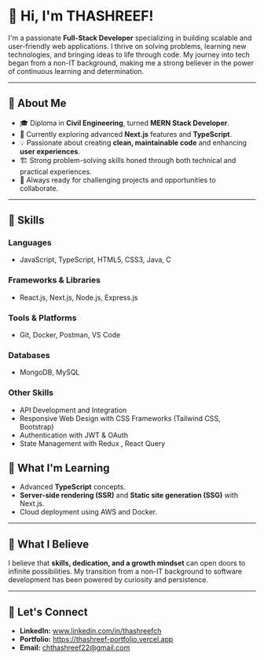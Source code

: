 # 👋 Hi, I'm **THASHREEF**!

I'm a passionate **Full-Stack Developer** specializing in building scalable and user-friendly web applications. I thrive on solving problems, learning new technologies, and bringing ideas to life through code. My journey into tech began from a non-IT background, making me a strong believer in the power of continuous learning and determination.

---

## 🌟 **About Me**
- 🎓 Diploma in **Civil Engineering**, turned **MERN Stack Developer**.
- 🌱 Currently exploring advanced **Next.js** features and **TypeScript**.
- 💡 Passionate about creating **clean, maintainable code** and enhancing **user experiences**.
- 🏗️ Strong problem-solving skills honed through both technical and practical experiences.
- 🚀 Always ready for challenging projects and opportunities to collaborate.

---

## 🚀 **Skills**
### **Languages**
- JavaScript, TypeScript, HTML5, CSS3, Java, C

### **Frameworks & Libraries**
- React.js, Next.js, Node.js, Express.js

### **Tools & Platforms**
- Git, Docker, Postman, VS Code

### **Databases**
- MongoDB, MySQL

### **Other Skills**
- API Development and Integration
- Responsive Web Design with CSS Frameworks (Tailwind CSS, Bootstrap)
- Authentication with JWT & OAuth
- State Management with Redux , React Query

## 🌱 **What I'm Learning**
- Advanced **TypeScript** concepts.
- **Server-side rendering (SSR)** and **Static site generation (SSG)** with Next.js.
- Cloud deployment using AWS and Docker.

---

## 🎯 **What I Believe**
I believe that **skills, dedication, and a growth mindset** can open doors to infinite possibilities. My transition from a non-IT background to software development has been powered by curiosity and persistence.

---

## 🤝 **Let's Connect**
- **LinkedIn:** www.linkedin.com/in/thashreefch
- **Portfolio:** https://thashreef-portfolio.vercel.app
- **Email:** chthashreef22@gmail.com
